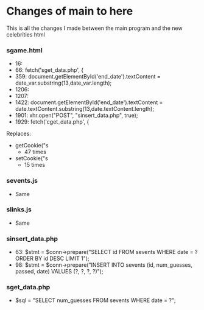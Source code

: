 # Changes of main to here

This is all the changes I made between the main program and the new celebrities html


### sgame.html
- 16: <link rel="stylesheet" href="../font-awesome-4.7.0/css/font-awesome.min.css">
- 66: fetch('sget_data.php', {
- 359: document.getElementById('end_date').textContent = date_var.substring(13,date_var.length);
- 1206: <script type="text/javascript" src="sevents.js"></script>
- 1207: <script type="text/javascript" src="slinks.js"></script>
- 1422: document.getElementById('end_date').textContent = date.textContent.substring(13,date.textContent.length);
- 1901: xhr.open("POST", "sinsert_data.php", true);
- 1929: fetch('cget_data.php', {

Replaces:
- getCookie("s
    - 47 times
- setCookie("s
    - 15 times

### sevents.js
- Same

### slinks.js
- Same

### sinsert_data.php
- 63: $stmt = $conn->prepare("SELECT id FROM sevents WHERE date = ? ORDER BY id DESC LIMIT 1");
- 98: $stmt = $conn->prepare("INSERT INTO sevents (id, num_guesses, passed, date) VALUES (?, ?, ?, ?)");

### sget_data.php
- $sql = "SELECT num_guesses FROM sevents WHERE date = ?";



